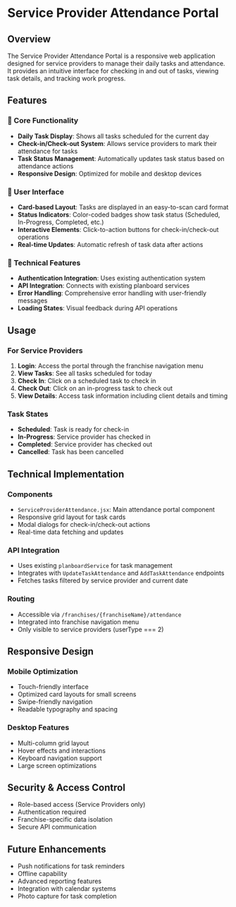 # Service Provider Attendance Portal

## Overview
The Service Provider Attendance Portal is a responsive web application designed for service providers to manage their daily tasks and attendance. It provides an intuitive interface for checking in and out of tasks, viewing task details, and tracking work progress.

## Features

### 🎯 Core Functionality
- **Daily Task Display**: Shows all tasks scheduled for the current day
- **Check-in/Check-out System**: Allows service providers to mark their attendance for tasks
- **Task Status Management**: Automatically updates task status based on attendance actions
- **Responsive Design**: Optimized for mobile and desktop devices

### 📱 User Interface
- **Card-based Layout**: Tasks are displayed in an easy-to-scan card format
- **Status Indicators**: Color-coded badges show task status (Scheduled, In-Progress, Completed, etc.)
- **Interactive Elements**: Click-to-action buttons for check-in/check-out operations
- **Real-time Updates**: Automatic refresh of task data after actions

### 🔧 Technical Features
- **Authentication Integration**: Uses existing authentication system
- **API Integration**: Connects with existing planboard services
- **Error Handling**: Comprehensive error handling with user-friendly messages
- **Loading States**: Visual feedback during API operations

## Usage

### For Service Providers
1. **Login**: Access the portal through the franchise navigation menu
2. **View Tasks**: See all tasks scheduled for today
3. **Check In**: Click on a scheduled task to check in
4. **Check Out**: Click on an in-progress task to check out
5. **View Details**: Access task information including client details and timing

### Task States
- **Scheduled**: Task is ready for check-in
- **In-Progress**: Service provider has checked in
- **Completed**: Service provider has checked out
- **Cancelled**: Task has been cancelled

## Technical Implementation

### Components
- `ServiceProviderAttendance.jsx`: Main attendance portal component
- Responsive grid layout for task cards
- Modal dialogs for check-in/check-out actions
- Real-time data fetching and updates

### API Integration
- Uses existing `planboardService` for task management
- Integrates with `UpdateTaskAttendance` and `AddTaskAttendance` endpoints
- Fetches tasks filtered by service provider and current date

### Routing
- Accessible via `/franchises/{franchiseName}/attendance`
- Integrated into franchise navigation menu
- Only visible to service providers (userType === 2)

## Responsive Design

### Mobile Optimization
- Touch-friendly interface
- Optimized card layouts for small screens
- Swipe-friendly navigation
- Readable typography and spacing

### Desktop Features
- Multi-column grid layout
- Hover effects and interactions
- Keyboard navigation support
- Large screen optimizations

## Security & Access Control
- Role-based access (Service Providers only)
- Authentication required
- Franchise-specific data isolation
- Secure API communication

## Future Enhancements
- Push notifications for task reminders
- Offline capability
- Advanced reporting features
- Integration with calendar systems
- Photo capture for task completion
